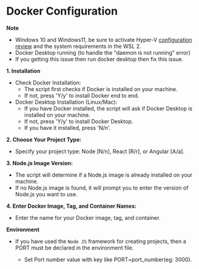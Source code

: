
# Docker Configuration 

__**Note**__
   - Windows 10 and Windows11, be sure to activate Hyper-V  [configuration review](https://docs.docker.com/desktop/install/windows-install/) and the system requirements in the WSL 2.
   - Docker Desktop running (to handle the "daemon is not running" error)
   - If you getting this issue then run docker desktop then fix this issue.

**1. Installation**

   * Check Docker Installation:
      * The script first checks if Docker is installed on your machine.
      * If not, press 'Y/y' to install Docker end to end.
   * Docker Desktop Installation (Linux/Mac):
      * If you have Docker installed, the script will ask if Docker Desktop is installed on your machine.
      * If not, press 'Y/y' to install Docker Desktop.
      * If you have it installed, press 'N/n'.

**2. Choose Your Project Type:**
   * Specify your project type: Node [N/n], React [R/r], or Angular [A/a].

**3. Node.js Image Version:**
   * The script will determine if a Node.js image is already installed on your machine.
   * If no Node.js image is found, it will prompt you to enter the version of Node.js you want to use.

**4. Enter Docker Image, Tag, and Container Names:**
   * Enter the name for your Docker image, tag, and container.



**Environment**
*  If you have used the `Node JS` framework for creating projects, then a PORT must be declared in the environment file.
  
   * Set Port number value with key like PORT=port_number(eg: 3000).
